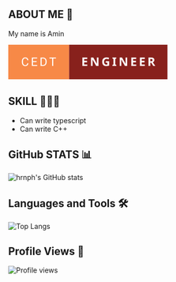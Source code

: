 ## ABOUT ME 🤯
My name is Amin

[![forthebadge](https://github.com/CEDT-Chula/For-The-Cedt-Badge/blob/main/badges/cedt-engineer.svg)](https://github.com/CEDT-Chula/For-The-Cedt-Badge/tree/main/badges)

## SKILL 🧑🏻‍💻
- Can write typescript
- Can write C++

## GitHub STATS 📊
![hrnph's GitHub stats](https://github-readme-stats.vercel.app/api?username=Aftermin&show_icons=true&theme=radical)

## Languages and Tools 🛠️ 
![Top Langs](https://github-readme-stats.vercel.app/api/top-langs/?username=Aftermin&layout=compact&theme=radical)

## Profile Views 👀 
![Profile views](https://komarev.com/ghpvc/?username=Aftermin&color=blueviolet)


<!--
**Aftermin/Aftermin** is a ✨ _special_ ✨ repository because its `README.md` (this file) appears on your GitHub profile.

Here are some ideas to get you started:

- 🔭 I’m currently working on ...
- 🌱 I’m currently learning ...
- 👯 I’m looking to collaborate on ...
- 🤔 I’m looking for help with ...
- 💬 Ask me about ...
- 📫 How to reach me: ...
- 😄 Pronouns: ...
- ⚡ Fun fact: ...
-->
